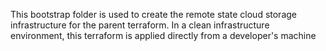 This bootstrap folder is used to create the remote state cloud storage infrastructure for the parent terraform. In a clean infrastructure environment, this terraform is applied directly from a developer's machine
